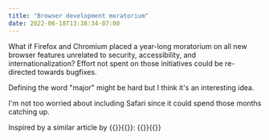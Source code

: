 ```yaml
---
title: "Browser development moratorium"
date: 2022-06-18T13:38:34-07:00
---
```


What if Firefox and Chromium placed a year-long moratorium on all new browser features unrelated to security, accessibility, and internationalization? Effort not spent on those initiatives could be re-directed towards bugfixes.

Defining the word "major" might be hard but I think it's an interesting idea.

I'm not too worried about including Safari since it could spend those months catching up.

Inspired by a similar article by {{<mention-work>}}{{<indieweb-person name="Peter-Paul Koch" url="https://www.quirksmode.org/about/">}}: {{<cited-work name="Stop pushing the web forward" url="https://www.quirksmode.org/blog/archives/2015/07/stop_pushing_th.html">}}{{</mention-work>}}
